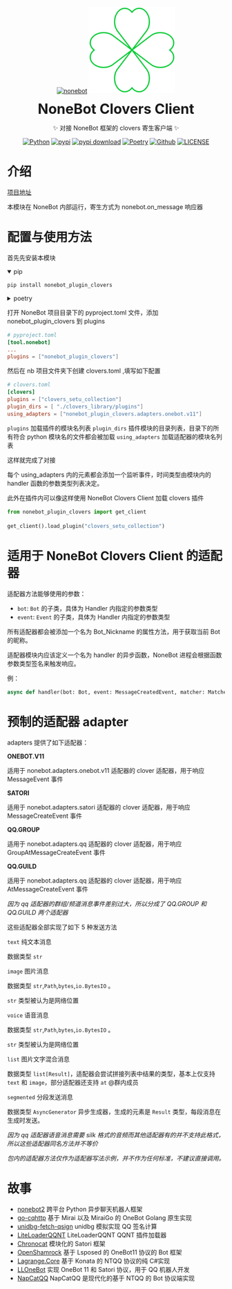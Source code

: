 <div align="center">

<a href="https://v2.nonebot.dev/"><img src="https://v2.nonebot.dev/logo.png" width="200" height="200" alt="nonebot" /></a>
<a href="https://clovers-project.github.io/"><img src="./icon.svg" width="200" height="200" alt="clovers" /></a>

<b><font size="6">NoneBot Clovers Client</font></b>

✨ 对接 NoneBot 框架的 clovers 寄生客户端 ✨

[![Python](https://img.shields.io/badge/Python-3.12+-blue.svg)](https://www.python.org/)
[![pypi](https://img.shields.io/pypi/v/nonebot-plugin-clovers.svg)](https://pypi.python.org/pypi/nonebot-plugin-clovers)
[![pypi download](https://img.shields.io/pypi/dm/nonebot-plugin-clovers)](https://pypi.python.org/pypi/nonebot-plugin-clovers)
[![Poetry](https://img.shields.io/endpoint?url=https://python-poetry.org/badge/v0.json)](https://python-poetry.org/)
[![Github](https://img.shields.io/badge/GitHub-Clovers-00CC33?logo=github)](https://github.com/clovers-project/clovers)
[![LICENSE](https://img.shields.io/github/license/clovers-project/nonebot-plugin-clovers.svg)](https://github.com/clovers-project/nonebot-plugin-clovers)

</div>

# 介绍

[项目地址](https://github.com/clovers-project/nonebot-plugin-clovers)

本模块在 NoneBot 内部运行，寄生方式为 nonebot.on_message 响应器

# 配置与使用方法

首先先安装本模块

<details open>
<summary>pip</summary>

```bash
pip install nonebot_plugin_clovers
```

</details>

<details>
<summary>poetry</summary>

```bash
poetry add nonebot_plugin_clovers
```

</details>

打开 NoneBot 项目目录下的 pyproject.toml 文件，添加 nonebot_plugin_clovers 到 plugins

```toml
# pyproject.toml
[tool.nonebot]
...
plugins = ["nonebot_plugin_clovers"]
```

然后在 nb 项目文件夹下创建 clovers.toml ,填写如下配置

```toml
# clovers.toml
[clovers]
plugins = ["clovers_setu_collection"]
plugin_dirs = [ "./clovers_library/plugins"]
using_adapters = ["nonebot_plugin_clovers.adapters.onebot.v11"]
```

`plugins` 加载插件的模块名列表
`plugin_dirs` 插件模块的目录列表，目录下的所有符合 python 模块名的文件都会被加载
`using_adapters` 加载适配器的模块名列表

这样就完成了对接

每个 using_adapters 内的元素都会添加一个监听事件，时间类型由模块内的 handler 函数的参数类型列表决定。

此外在插件内可以像这样使用 NoneBot Clovers Client 加载 clovers 插件

```python
from nonebot_plugin_clovers import get_client

get_client().load_plugin("clovers_setu_collection")
```

# 适用于 NoneBot Clovers Client 的适配器

适配器方法能够使用的参数：

- `bot`: `Bot` 的子类，具体为 Handler 内指定的参数类型
- `event`: `Event` 的子类，具体为 Handler 内指定的参数类型

所有适配器都会被添加一个名为 Bot_Nickname 的属性方法，用于获取当前 Bot 的昵称。

适配器模块内应该定义一个名为 handler 的异步函数，NoneBot 进程会根据函数参数类型签名来触发响应。

例：

```python
async def handler(bot: Bot, event: MessageCreatedEvent, matcher: Matcher): ...
```

# 预制的适配器 adapter

adapters 提供了如下适配器：

**ONEBOT.V11**

适用于 nonebot.adapters.onebot.v11 适配器的 clover 适配器，用于响应 MessageEvent 事件

**SATORI**

适用于 nonebot.adapters.satori 适配器的 clover 适配器，用于响应 MessageCreateEvent 事件

**QQ.GROUP**

适用于 nonebot.adapters.qq 适配器的 clover 适配器，用于响应 GroupAtMessageCreateEvent 事件

**QQ.GUILD**

适用于 nonebot.adapters.qq 适配器的 clover 适配器，用于响应 AtMessageCreateEvent 事件

_因为 qq 适配器的群组/频道消息事件差别过大，所以分成了 QQ.GROUP 和 QQ.GUILD 两个适配器_

这些适配器全部实现了如下 5 种发送方法

`text` 纯文本消息

数据类型 `str`

`image` 图片消息

数据类型 `str`,`Path`,`bytes`,`io.BytesIO` 。

`str` 类型被认为是网络位置

`voice` 语音消息

数据类型 `str`,`Path`,`bytes`,`io.BytesIO` 。

`str` 类型被认为是网络位置

`list` 图片文字混合消息

数据类型 `list[Result]`，适配器会尝试拼接列表中结果的类型，基本上仅支持 `text` 和 `image`，部分适配器还支持 `at` @群内成员

`segmented` 分段发送消息

数据类型 `AsyncGenerator` 异步生成器，生成的元素是 `Result` 类型，每段消息在生成时发送。

_因为 qq 适配器语音消息需要 silk 格式的音频而其他适配器有的并不支持此格式，所以这些适配器同名方法并不等价_

_包内的适配器方法仅作为适配器写法示例，并不作为任何标准，不建议直接调用。_

# 故事

- [nonebot2](https://github.com/nonebot/nonebot2) 跨平台 Python 异步聊天机器人框架
- [go-cqhttp](https://github.com/Mrs4s/go-cqhttp) 基于 Mirai 以及 MiraiGo 的 OneBot Golang 原生实现
- [unidbg-fetch-qsign](https://github.com/fuqiuluo/unidbg-fetch-qsign) unidbg 模拟实现 QQ 签名计算
- [LiteLoaderQQNT](https://liteloaderqqnt.github.io/) LiteLoaderQQNT QQNT 插件加载器
- [Chronocat](https://github.com/chrononeko/chronocat) 模块化的 Satori 框架
- [OpenShamrock](https://github.com/whitechi73/OpenShamrock) 基于 Lsposed 的 OneBot11 协议的 Bot 框架
- [Lagrange.Core](https://github.com/LagrangeDev/Lagrange.Core) 基于 Konata 的 NTQQ 协议的纯 C#实现
- [LLOneBot](https://github.com/LLOneBot/LLOneBot) 实现 OneBot 11 和 Satori 协议，用于 QQ 机器人开发
- [NapCatQQ](https://github.com/NapNeko/NapCatQQ) NapCatQQ 是现代化的基于 NTQQ 的 Bot 协议端实现
